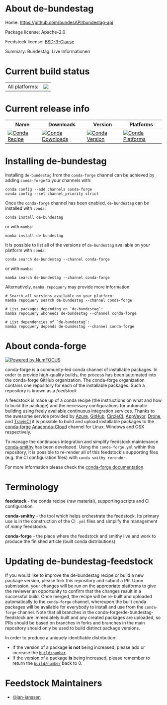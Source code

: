 About de-bundestag
==================

Home: https://github.com/bundesAPI/bundestag-api

Package license: Apache-2.0

Feedstock license: [BSD-3-Clause](https://github.com/conda-forge/de-bundestag-feedstock/blob/main/LICENSE.txt)

Summary: Bundestag: Live Informationen

Current build status
====================


<table><tr><td>All platforms:</td>
    <td>
      <a href="https://dev.azure.com/conda-forge/feedstock-builds/_build/latest?definitionId=17421&branchName=main">
        <img src="https://dev.azure.com/conda-forge/feedstock-builds/_apis/build/status/de-bundestag-feedstock?branchName=main">
      </a>
    </td>
  </tr>
</table>

Current release info
====================

| Name | Downloads | Version | Platforms |
| --- | --- | --- | --- |
| [![Conda Recipe](https://img.shields.io/badge/recipe-de--bundestag-green.svg)](https://anaconda.org/conda-forge/de-bundestag) | [![Conda Downloads](https://img.shields.io/conda/dn/conda-forge/de-bundestag.svg)](https://anaconda.org/conda-forge/de-bundestag) | [![Conda Version](https://img.shields.io/conda/vn/conda-forge/de-bundestag.svg)](https://anaconda.org/conda-forge/de-bundestag) | [![Conda Platforms](https://img.shields.io/conda/pn/conda-forge/de-bundestag.svg)](https://anaconda.org/conda-forge/de-bundestag) |

Installing de-bundestag
=======================

Installing `de-bundestag` from the `conda-forge` channel can be achieved by adding `conda-forge` to your channels with:

```
conda config --add channels conda-forge
conda config --set channel_priority strict
```

Once the `conda-forge` channel has been enabled, `de-bundestag` can be installed with `conda`:

```
conda install de-bundestag
```

or with `mamba`:

```
mamba install de-bundestag
```

It is possible to list all of the versions of `de-bundestag` available on your platform with `conda`:

```
conda search de-bundestag --channel conda-forge
```

or with `mamba`:

```
mamba search de-bundestag --channel conda-forge
```

Alternatively, `mamba repoquery` may provide more information:

```
# Search all versions available on your platform:
mamba repoquery search de-bundestag --channel conda-forge

# List packages depending on `de-bundestag`:
mamba repoquery whoneeds de-bundestag --channel conda-forge

# List dependencies of `de-bundestag`:
mamba repoquery depends de-bundestag --channel conda-forge
```


About conda-forge
=================

[![Powered by
NumFOCUS](https://img.shields.io/badge/powered%20by-NumFOCUS-orange.svg?style=flat&colorA=E1523D&colorB=007D8A)](https://numfocus.org)

conda-forge is a community-led conda channel of installable packages.
In order to provide high-quality builds, the process has been automated into the
conda-forge GitHub organization. The conda-forge organization contains one repository
for each of the installable packages. Such a repository is known as a *feedstock*.

A feedstock is made up of a conda recipe (the instructions on what and how to build
the package) and the necessary configurations for automatic building using freely
available continuous integration services. Thanks to the awesome service provided by
[Azure](https://azure.microsoft.com/en-us/services/devops/), [GitHub](https://github.com/),
[CircleCI](https://circleci.com/), [AppVeyor](https://www.appveyor.com/),
[Drone](https://cloud.drone.io/welcome), and [TravisCI](https://travis-ci.com/)
it is possible to build and upload installable packages to the
[conda-forge](https://anaconda.org/conda-forge) [Anaconda-Cloud](https://anaconda.org/)
channel for Linux, Windows and OSX respectively.

To manage the continuous integration and simplify feedstock maintenance
[conda-smithy](https://github.com/conda-forge/conda-smithy) has been developed.
Using the ``conda-forge.yml`` within this repository, it is possible to re-render all of
this feedstock's supporting files (e.g. the CI configuration files) with ``conda smithy rerender``.

For more information please check the [conda-forge documentation](https://conda-forge.org/docs/).

Terminology
===========

**feedstock** - the conda recipe (raw material), supporting scripts and CI configuration.

**conda-smithy** - the tool which helps orchestrate the feedstock.
                   Its primary use is in the construction of the CI ``.yml`` files
                   and simplify the management of *many* feedstocks.

**conda-forge** - the place where the feedstock and smithy live and work to
                  produce the finished article (built conda distributions)


Updating de-bundestag-feedstock
===============================

If you would like to improve the de-bundestag recipe or build a new
package version, please fork this repository and submit a PR. Upon submission,
your changes will be run on the appropriate platforms to give the reviewer an
opportunity to confirm that the changes result in a successful build. Once
merged, the recipe will be re-built and uploaded automatically to the
`conda-forge` channel, whereupon the built conda packages will be available for
everybody to install and use from the `conda-forge` channel.
Note that all branches in the conda-forge/de-bundestag-feedstock are
immediately built and any created packages are uploaded, so PRs should be based
on branches in forks and branches in the main repository should only be used to
build distinct package versions.

In order to produce a uniquely identifiable distribution:
 * If the version of a package **is not** being increased, please add or increase
   the [``build/number``](https://docs.conda.io/projects/conda-build/en/latest/resources/define-metadata.html#build-number-and-string).
 * If the version of a package **is** being increased, please remember to return
   the [``build/number``](https://docs.conda.io/projects/conda-build/en/latest/resources/define-metadata.html#build-number-and-string)
   back to 0.

Feedstock Maintainers
=====================

* [@jan-janssen](https://github.com/jan-janssen/)

